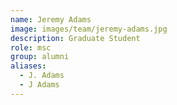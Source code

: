 ```yaml
---
name: Jeremy Adams
image: images/team/jeremy-adams.jpg
description: Graduate Student
role: msc
group: alumni
aliases:
  - J. Adams
  - J Adams
---
```


